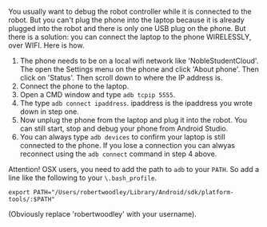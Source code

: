 You usually want to debug the robot controller while it is connected to the robot. But you can't plug the phone into the laptop because it is already plugged into the robot and there is only one USB plug on the phone. But there is a solution: you can connect the laptop to the phone WIRELESSLY, over WIFI. Here is how.
 1. The phone needs to be on a local wifi network like 'NobleStudentCloud'. The open the Settings menu on the phone and click 'About phone'. Then click on 'Status'. Then scroll down to where the IP address is.
 2. Connect the phone to the laptop.
 3. Open a CMD window and type `adb tcpip 5555`.
 4. The type `adb connect ipaddress`. ipaddress is the ipaddress you wrote down in step one.
 5. Now unplug the phone from the laptop and plug it into the robot. You can still start, stop and debug your phone from Android Studio.
 6. You can always type `adb devices` to confirm your laptop is still connected to the phone. If you lose a connection you can alwyas reconnect using the `adb connect` command in step 4 above.

Attention! OSX users, you need to add the path to `adb` to your `PATH`. So add a line like the following to your `\.bash_profile`.   

`export PATH="/Users/robertwoodley/Library/Android/sdk/platform-tools/:$PATH"`   

(Obviously replace 'robertwoodley' with your username).

